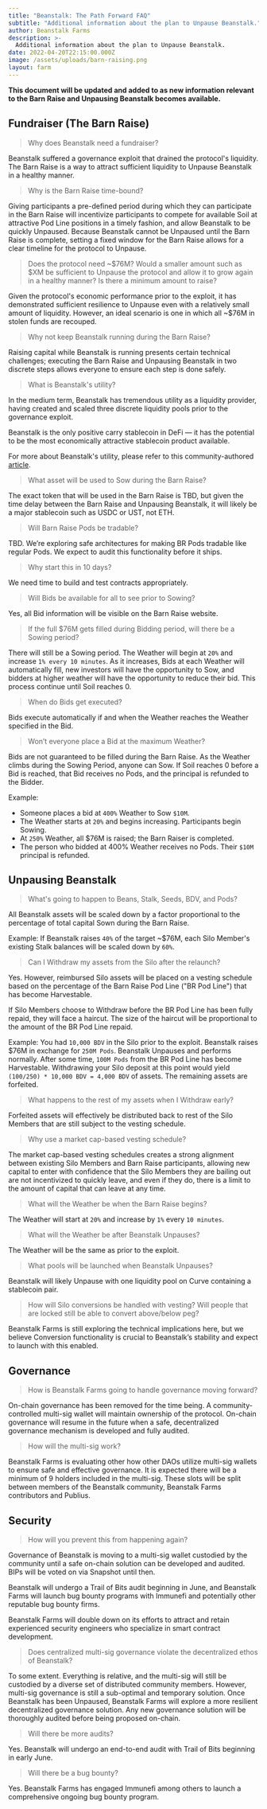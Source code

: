 ```yaml
---
title: "Beanstalk: The Path Forward FAQ"
subtitle: "Additional information about the plan to Unpause Beanstalk."
author: Beanstalk Farms
description: >-
  Additional information about the plan to Unpause Beanstalk.
date: 2022-04-20T22:15:00.000Z
image: /assets/uploads/barn-raising.png
layout: farm
---
```


**This document will be updated and added to as new information relevant to the Barn Raise and Unpausing Beanstalk becomes available.**

**Fundraiser (The Barn Raise)**
-------------------------------

> Why does Beanstalk need a fundraiser?

Beanstalk suffered a governance exploit that drained the protocol's liquidity. The Barn Raise is a way to attract sufficient liquidity to Unpause Beanstalk in a healthy manner.

> Why is the Barn Raise time-bound?

Giving participants a pre-defined period during which they can participate in the Barn Raise will incentivize participants to compete for available Soil at attractive Pod Line positions in a timely fashion, and allow Beanstalk to be quickly Unpaused. Because Beanstalk cannot be Unpaused until the Barn Raise is complete, setting a fixed window for the Barn Raise allows for a clear timeline for the protocol to Unpause.

> Does the protocol need ~$76M? Would a smaller amount such as $XM be sufficient to Unpause the protocol and allow it to grow again in a healthy manner? Is there a minimum amount to raise?

Given the protocol's economic performance prior to the exploit, it has demonstrated sufficient resilience to Unpause even with a relatively small amount of liquidity. However, an ideal scenario is one in which all ~$76M in stolen funds are recouped.

> Why not keep Beanstalk running during the Barn Raise?

Raising capital while Beanstalk is running presents certain technical challenges; executing the Barn Raise and Unpausing Beanstalk in two discrete steps allows everyone to ensure each step is done safely.

> What is Beanstalk's utility?

In the medium term, Beanstalk has tremendous utility as a liquidity provider, having created and scaled three discrete liquidity pools prior to the governance exploit.

Beanstalk is the only positive carry stablecoin in DeFi — it has the potential to be the most economically attractive stablecoin product available.

For more about Beanstalk's utility, please refer to this community-authored [article](https://mirror.xyz/astn.eth/w5336TYVkb-9eIlKxrCPKLoUNvYRgJmd6nB4Br5-Vs8).

> What asset will be used to Sow during the Barn Raise?

The exact token that will be used in the Barn Raise is TBD, but given the time delay between the Barn Raise and Unpausing Beanstalk, it will likely be a major stablecoin such as USDC or UST, not ETH.

> Will Barn Raise Pods be tradable?

TBD. We’re exploring safe architectures for making BR Pods tradable like regular Pods. We expect to audit this functionality before it ships.

> Why start this in 10 days?

We need time to build and test contracts appropriately.

> Will Bids be available for all to see prior to Sowing?

Yes, all Bid information will be visible on the Barn Raise website.

> If the full $76M gets filled during Bidding period, will there be a Sowing period?

There will still be a Sowing period. The Weather will begin at `20%` and increase `1% every 10 minutes`. As it increases, Bids at each Weather will automatically fill, new investors will have the opportunity to Sow, and bidders at higher weather will have the opportunity to reduce their bid. This process continue until Soil reaches 0.

> When do Bids get executed?

Bids execute automatically if and when the Weather reaches the Weather specified in the Bid.

> Won’t everyone place a Bid at the maximum Weather?

Bids are not guaranteed to be filled during the Barn Raise. As the Weather climbs during the Sowing Period, anyone can Sow. If Soil reaches 0 before a Bid is reached, that Bid receives no Pods, and the principal is refunded to the Bidder.

Example: 

- Someone places a bid at `400%` Weather to Sow `$10M`.
- The Weather starts at `20%` and begins increasing. Participants begin Sowing.
- At `250%` Weather, all $76M is raised; the Barn Raiser is completed.
- The person who bidded at 400% Weather receives no Pods. Their `$10M` principal is refunded.

**Unpausing Beanstalk**
-----------------------

> What's going to happen to Beans, Stalk, Seeds, BDV, and Pods?

All Beanstalk assets will be scaled down by a factor proportional to the percentage of total capital Sown during the Barn Raise.

Example: If Beanstalk raises `40%` of the target ~$76M, each Silo Member's existing Stalk balances will be scaled down by `60%`.

> Can I Withdraw my assets from the Silo after the relaunch?

Yes. However, reimbursed Silo assets will be placed on a vesting schedule based on the percentage of the Barn Raise Pod Line ("BR Pod Line") that has become Harvestable.

If Silo Members choose to Withdraw before the BR Pod Line has been fully repaid, they will face a haircut. The size of the haircut will be proportional to the amount of the BR Pod Line repaid.

Example: You had `10,000 BDV` in the Silo prior to the exploit. Beanstalk raises $76M in exchange for `250M Pods`. Beanstalk Unpauses and performs normally. After some time, `100M Pods` from the BR Pod Line has become Harvestable. Withdrawing your Silo deposit at this point would yield `(100/250) * 10,000 BDV = 4,000 BDV` of assets. The remaining assets are forfeited.

> What happens to the rest of my assets when I Withdraw early?

Forfeited assets will effectively be distributed back to rest of the Silo Members that are still subject to the vesting schedule.

> Why use a market cap-based vesting schedule?

The market cap-based vesting schedules creates a strong alignment between existing Silo Members and Barn Raise participants, allowing new capital to enter with confidence that the Silo Members they are bailing out are not incentivized to quickly leave, and even if they do, there is a limit to the amount of capital that can leave at any time.

> What will the Weather be when the Barn Raise begins?

The Weather will start at `20%` and increase by `1%` every `10 minutes`.

> What will the Weather be after Beanstalk Unpauses?

The Weather will be the same as prior to the exploit.

> What pools will be launched when Beanstalk Unpauses?

Beanstalk will likely Unpause with one liquidity pool on Curve containing a stablecoin pair.

> How will Silo conversions be handled with vesting? Will people that are locked still be able to convert above/below peg?

Beanstalk Farms is still exploring the technical implications here, but we believe Conversion functionality is crucial to Beanstalk’s stability and expect to launch with this enabled.

**Governance**
--------------

> How is Beanstalk Farms going to handle governance moving forward?

On-chain governance has been removed for the time being. A community-controlled multi-sig wallet will maintain ownership of the protocol. On-chain governance will resume in the future when a safe, decentralized governance mechanism is developed and fully audited.

> How will the multi-sig work?

Beanstalk Farms is evaluating other how other DAOs utilize multi-sig wallets to ensure safe and effective governance. It is expected there will be a minimum of 9 holders included in the multi-sig. These slots will be split between members of the Beanstalk community, Beanstalk Farms contributors and Publius.

**Security**
------------

> How will you prevent this from happening again?

Governance of Beanstalk is moving to a multi-sig wallet custodied by the community until a safe on-chain solution can be developed and audited. BIPs will be voted on via Snapshot until then.

Beanstalk will undergo a Trail of Bits audit beginning in June, and Beanstalk Farms will launch bug bounty programs with Immunefi and potentially other reputable bug bounty firms.

Beanstalk Farms will double down on its efforts to attract and retain experienced security engineers who specialize in smart contract development.

> Does centralized multi-sig governance violate the decentralized ethos of Beanstalk?

To some extent. Everything is relative, and the multi-sig will still be custodied by a diverse set of distributed community members. However, multi-sig governance is still a sub-optimal and temporary solution. Once Beanstalk has been Unpaused, Beanstalk Farms will explore a more resilient decentralized governance solution. Any new governance solution will be thoroughly audited before being proposed on-chain.

> Will there be more audits?

Yes. Beanstalk will undergo an end-to-end audit with Trail of Bits beginning in early June.

> Will there be a bug bounty?

Yes. Beanstalk Farms has engaged Immunefi among others to launch a comprehensive ongoing bug bounty program.
